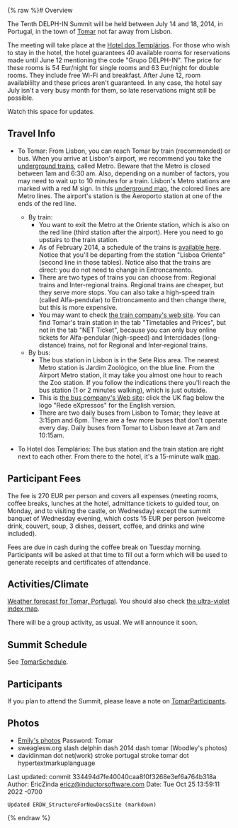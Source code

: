 {% raw %}# Overview

The Tenth DELPH-IN Summit will be held between July 14 and 18, 2014, in
Portugal, in the town of [Tomar](http://en.wikipedia.org/wiki/Tomar) not
far away from Lisbon.

The meeting will take place at the [Hotel dos
Templários](http://hoteldostemplarios.com/homepage/en). For those who
wish to stay in the hotel, the hotel guarantees 40 available rooms for
reservations made until June 12 mentioning the code "Grupo DELPH-IN".
The price for these rooms is 54 Eur/night for single rooms and 63
Eur/night for double rooms. They include free Wi-Fi and breakfast. After
June 12, room availabililty and these prices aren't guaranteed. In any
case, the hotel say July isn't a very busy month for them, so late
reservations might still be possible.

Watch this space for updates.

## Travel Info

- To Tomar: From Lisbon, you can reach Tomar by train (recommended) or
bus. When you arrive at Lisbon's airport, we recommend you take the
[underground trains](http://www.metrolisboa.pt/eng/), called Metro.
Beware that the Metro is closed between 1am and 6:30 am. Also,
depending on a number of factors, you may need to wait up to 10
minutes for a train. Lisbon's Metro stations are marked with a red M
sign. In this [underground
map](http://www.metrolisboa.pt/wp-content/uploads/DiagramaMetro_06_2013.pdf),
the colored lines are Metro lines. The airport's station is the
Aeroporto station at one of the ends of the red line.
  
  - By train:
    - You want to exit the Metro at the Oriente station, which is
also on the red line (third station after the airport). Here
you need to go upstairs to the train station.
    - As of February 2014, a schedule of the trains is [available
here](http://www.cp.pt/StaticFiles/CP/Imagens/PDF/Passageiros/horarios/regional/lisboa_tomar_lisboa.pdf).
Notice that you'll be departing from the station "Lisboa
Oriente" (second line in those tables). Notice also that the
trains are direct: you do not need to change in
Entroncamento.
    - There are two types of trains you can choose from: Regional
trains and Inter-regional trains. Regional trains are
cheaper, but they serve more stops. You can also take a
high-speed train (called Alfa-pendular) to Entroncamento and
then change there, but this is more expensive.
    - You may want to check [the train company's web
site](http://www.cp.pt/cp/displayPage.do?vgnextoid=87cbd5abe2a74010VgnVCM1000007b01a8c0RCRD&lang=en).
You can find Tomar's train station in the tab "Timetables
and Prices", but not in the tab "NET Ticket", because you
can only buy online tickets for Alfa-pendular (high-speed)
and Intercidades (long-distance) trains, not for Regional
and Inter-regional trains.
  - By bus:
    - The bus station in Lisbon is in the Sete Rios area. The
nearest Metro station is Jardim Zoológico, on the blue line.
From the Airport Metro station, it may take you almost one
hour to reach the Zoo station. If you follow the indications
there you'll reach the bus station (1 or 2 minutes walking),
which is just outside.
    - This is [the bus company's Web
site](http://www.rede-expressos.pt/default.aspx): click the
UK flag below the logo "Rede eXpressos" for the English
version.
    - There are two daily buses from Lisbon to Tomar; they leave
at 3:15pm and 6pm. There are a few more buses that don't
operate every day. Daily buses from Tomar to Lisbon leave at
7am and 10:15am.
- To Hotel dos Templários: The bus station and the train station are
right next to each other. From there to the hotel, it's a 15-minute
walk
[map](https://maps.google.pt/maps?saddr=Tomar+esta%C3%A7%C3%A3o+comboios&daddr=Hotel+dos+Templ%C3%A1rios,+Tomar&hl=en&ie=UTF8&ll=39.600993,-8.411064&spn=0.005621,0.014613&sll=39.601621,-8.40909&sspn=0.011242,0.029225&geocode=FYg6XAId66J__yFnVcbUFzT3YSnJAkXGpn4YDTFnVcbUFzT3YQ%3BFZRbXAIdyp5__yG4MyT1ePLKKynhe2UgrH4YDTG4MyT1ePLKKw&oq=Tomar+hotel+dos+&dirflg=w&mra=ltm&t=m&z=16).

## Participant Fees

The fee is 270 EUR per person and covers all expenses (meeting rooms,
coffee breaks, lunches at the hotel, admittance tickets to guided tour,
on Monday, and to visiting the castle, on Wednesday) except the summit
banquet of Wednesday evening, which costs 15 EUR per person (welcome
drink, couvert, soup, 3 dishes, dessert, coffee, and drinks and wine
included).

Fees are due in cash during the coffee break on Tuesday morning.
Participants will be asked at that time to fill out a form which will be
used to generate receipts and certificates of attendance.

## Activities/Climate

[Weather forecast for Tomar,
Portugal](http://www.weather.com/weather/tenday/Tomar+POXX0085:1:PO).
You should also check [the ultra-violet index
map](http://www.ipma.pt/en/ambiente/uv/).

There will be a group activity, as usual. We will announce it soon.

## Summit Schedule

See [TomarSchedule](../TomarSchedule).

## Participants

If you plan to attend the Summit, please leave a note on
[TomarParticipants](../TomarParticipants).

## Photos

- [Emily's photos](http://erbonzo.smugmug.com/Travel/DELPHIN-2014/)
Password: Tomar
- sweaglesw.org slash delphin dash 2014 dash tomar (Woodley's photos)
- davidinman dot net(work) stroke portugal stroke tomar dot
hypertextmarkuplanguage

Last updated: commit 334494d7fe40040caa8f0f3268e3ef6a764b318a
Author: EricZinda <ericz@inductorsoftware.com>
Date:   Tue Oct 25 13:59:11 2022 -0700

    Updated ERDW_StructureForNewDocsSite (markdown)
{% endraw %}